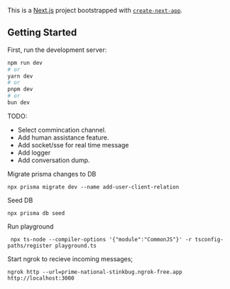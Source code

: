 This is a [Next.js](https://nextjs.org) project bootstrapped with [`create-next-app`](https://nextjs.org/docs/app/api-reference/cli/create-next-app).

## Getting Started

First, run the development server:

```bash
npm run dev
# or
yarn dev
# or
pnpm dev
# or
bun dev
```

TODO:

- Select commincation channel.
- Add human assistance feature.
- Add socket/sse for real time message
- Add logger
- Add conversation dump.

Migrate prisma changes to DB

```
npx prisma migrate dev --name add-user-client-relation
```

Seed DB

```
npx prisma db seed
```

Run playground

```
 npx ts-node --compiler-options '{"module":"CommonJS"}' -r tsconfig-paths/register playground.ts
```

Start ngrok to recieve incoming messages;

```
ngrok http --url=prime-national-stinkbug.ngrok-free.app http://localhost:3000
```
